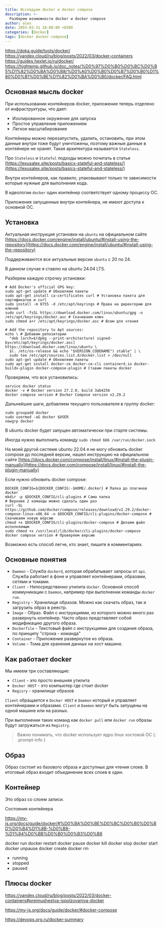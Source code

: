 ```yaml
---
title: Исследуем docker и docker compose
description: >-
  Разберем возможности docker и docker compose
author: alex
date: 2055-03-31 18:00:00 +0300
categories: [Docker]
tags: [docker docker-compose]
---
```


https://doka.guide/tools/docker/
https://yandex.cloud/ru/blog/posts/2022/03/docker-containers
https://guides.hexlet.io/ru/docker/
https://hightemp.github.io/doc_notes/%D0%97%D0%B0%D0%BC%D0%B5%D1%82%D0%BA%D0%B8/%D0%A0%D0%B0%D0%B7%D0%B0%D1%80%D0%B1%D0%BE%D1%82%D0%BA%D0%B0/docker/FAQ.html


## Основная мысль docker
 
При использовании контейнеров docker, приложение теперь отделено от инфраструктуры, что дает:

- Изолированное окружение для запуска
- Простое управление приложением
- Легкое масштабирование

Контейнеры можно перезапустить, удалить, остановить, при этом данные внутри тоже будут уничтожены, поэтому важные данные в контейнере не хранят.
Такая архитектура называется `Stateless`. 

Про `Stateless` и `Stateful` подходы можно почитать в статье [https://lexusalex.site/posts/basics-stateful-and-stateless/](https://lexusalex.site/posts/basics-stateful-and-stateless/)

Внутри контейнеров, как правило, упаковывают только те зависимости которые нужные для выполнения кода.

В идеологии `docker` один контейнер соответствует одному процессу ОС.

Приложения запущенные внутри контейнера, не имеют доступа к основной ОС.

## Установка

Актуальная инструкция установки на `ubuntu` на официальном сайте [https://docs.docker.com/engine/install/ubuntu/#install-using-the-repository](https://docs.docker.com/engine/install/ubuntu/#install-using-the-repository)
 
Поддерживаются все актуальные версии `ubuntu` с 20 по 24.

В данном случае я ставлю на ubuntu 24.04 LTS.

Разберем каждую строчку установки:

````shell
# Add Docker's official GPG key:
sudo apt-get update # Обновляем пакеты
sudo apt-get install ca-certificates curl # Установка пакета для сертификатов и curl
sudo install -m 0755 -d /etc/apt/keyrings # Права на директорию для ключей
sudo curl -fsSL https://download.docker.com/linux/ubuntu/gpg -o /etc/apt/keyrings/docker.asc # Скачиваем ключ
sudo chmod a+r /etc/apt/keyrings/docker.asc # Всем для чтения

# Add the repository to Apt sources:
echo \ # Добавим репозитории
  "deb [arch=$(dpkg --print-architecture) signed-by=/etc/apt/keyrings/docker.asc] https://download.docker.com/linux/ubuntu \
  $(. /etc/os-release && echo "$VERSION_CODENAME") stable" | \
  sudo tee /etc/apt/sources.list.d/docker.list > /dev/null
sudo apt-get update # Обновляем пакеты
sudo apt-get install docker-ce docker-ce-cli containerd.io docker-buildx-plugin docker-compose-plugin # Ставим пакеты docker
````

Проверяем, что все установились:

````shell
service docker status
docker -v # Docker version 27.2.0, build 3ab4256
docker compose version # Docker Compose version v2.29.2
````

Дальнейшие шаги, добавляем текущего пользователя в группу docker:

````shell
sudo groupadd docker
sudo usermod -aG docker $USER
newgrp docker
````

В ubuntu docker будет запущен автоматически при старте системы.

Иногда нужно выполнить команду `sudo chmod 666 /var/run/docker.sock`

На моей другой системе ubuntu 22.04 я не могу обновить docker compose до последней версии, нашел инструкцию на официальном сайте 
[https://docs.docker.com/compose/install/linux/#install-the-plugin-manually](https://docs.docker.com/compose/install/linux/#install-the-plugin-manually)

Если нужно обновить docker compose:

````shell
DOCKER_CONFIG=${DOCKER_CONFIG:-$HOME/.docker} # Папка до плагинов docker
mkdir -p $DOCKER_CONFIG/cli-plugins # Сама папка
# Верхние 2 команды можно сделать один раз
curl -SL https://github.com/docker/compose/releases/download/v2.29.2/docker-compose-linux-x86_64 -o $DOCKER_CONFIG/cli-plugins/docker-compose # Скачиваем новую версию
chmod +x $DOCKER_CONFIG/cli-plugins/docker-compose # Делаем файл исполняемым
sudo chmod +x /usr/local/lib/docker/cli-plugins/docker-compose
docker compose version # Проверяем версию
````

Возможно есть способ легче, кто знает, пишите в комментариях.

## Основные понятия

- `Daemon` - Служба `dockerd`, которая обрабатывает запросы от `api`. Служба работает в фоне и управляет контейнерами, образами, сетями и томами.
- `Client` - Непосредственно утилита `docker`. Основной способ коммуникации с `Daemon`, например при выполнении команды `docker run`.
- `Registry` - Хранилище образов. Можно как скачать образ, так и загрузить образ в реестр.
- `Image` - Образ. Файл с инструкциями, из которого можно много раз развернуть контейнер. Часто образ представляет собой модификацию другого образа.
- `Dockerfile` - Текстовый файл с инструкциями для создания образа, по принципу "строка - команда"
- `Container` - Приложение развернутое из образа.
- `Volume` - Тома для хранения данных на хост машине.

## Как работает docker

Мы имеем три составляющие:

- `Client` - это просто внешняя утилита
- `Docker HOST` - это компьютер где стоит docker
- `Regisry` - хранилище образов

`Client` обращается к `Docker HOST` к `Daemon` который и управляет контейнерами и образами. `Client` и `Daemon` могут быть запущены на одной машине или на разных.

При выполнении таких команд как `docker pull` или `docker run` образы будут загружаться из `Registry`.

> Важно понимать, что docker использует ядро linux хостовой ОС
{: .prompt-info }



## Образ

Образ состоит из базового образа и доступных для чтения слоев. В итоговый образ входит объединение всех слоев в один.

## Контейнер

Это образ со слоем записи.

Состояния контейнера

https://my-js.org/docs/guide/docker/#%D0%BA%D0%BE%D0%BC%D0%B0%D0%BD%D0%B4%D1%8B-%D0%B8-%D1%84%D0%BB%D0%B0%D0%B3%D0%B8

docker run
docker restart
docker pause
docker kill
docker stop
docker start
docker unpause
docker create
docker rm

- running
- stopped
- paused

## Плюсы docker

https://yandex.cloud/ru/blog/posts/2022/03/docker-containers#preimushestva-ispolzovaniya-docker


https://my-js.org/docs/guide/docker/#docker-compose


https://devops.org.ru/docker-summary



